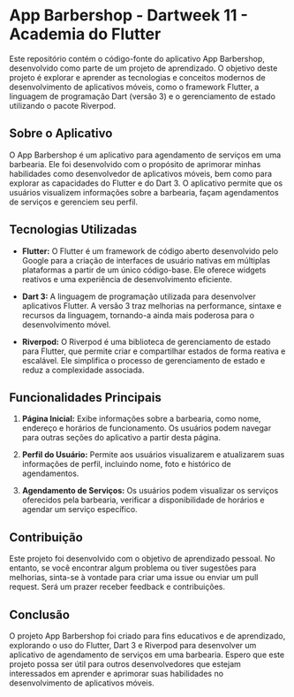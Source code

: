 # App Barbershop - Dartweek 11 - Academia do Flutter

Este repositório contém o código-fonte do aplicativo App Barbershop, desenvolvido como parte de um projeto de aprendizado. O objetivo deste projeto é explorar e aprender as tecnologias e conceitos modernos de desenvolvimento de aplicativos móveis, como o framework Flutter, a linguagem de programação Dart (versão 3) e o gerenciamento de estado utilizando o pacote Riverpod.

## Sobre o Aplicativo

O App Barbershop é um aplicativo para agendamento de serviços em uma barbearia. Ele foi desenvolvido com o propósito de aprimorar minhas habilidades como desenvolvedor de aplicativos móveis, bem como para explorar as capacidades do Flutter e do Dart 3. O aplicativo permite que os usuários visualizem informações sobre a barbearia, façam agendamentos de serviços e gerenciem seu perfil.

## Tecnologias Utilizadas

- **Flutter:** O Flutter é um framework de código aberto desenvolvido pelo Google para a criação de interfaces de usuário nativas em múltiplas plataformas a partir de um único código-base. Ele oferece widgets reativos e uma experiência de desenvolvimento eficiente.

- **Dart 3:** A linguagem de programação utilizada para desenvolver aplicativos Flutter. A versão 3 traz melhorias na performance, sintaxe e recursos da linguagem, tornando-a ainda mais poderosa para o desenvolvimento móvel.

- **Riverpod:** O Riverpod é uma biblioteca de gerenciamento de estado para Flutter, que permite criar e compartilhar estados de forma reativa e escalável. Ele simplifica o processo de gerenciamento de estado e reduz a complexidade associada.

## Funcionalidades Principais

1. **Página Inicial:** Exibe informações sobre a barbearia, como nome, endereço e horários de funcionamento. Os usuários podem navegar para outras seções do aplicativo a partir desta página.

2. **Perfil do Usuário:** Permite aos usuários visualizarem e atualizarem suas informações de perfil, incluindo nome, foto e histórico de agendamentos.

3. **Agendamento de Serviços:** Os usuários podem visualizar os serviços oferecidos pela barbearia, verificar a disponibilidade de horários e agendar um serviço específico.

## Contribuição

Este projeto foi desenvolvido com o objetivo de aprendizado pessoal. No entanto, se você encontrar algum problema ou tiver sugestões para melhorias, sinta-se à vontade para criar uma issue ou enviar um pull request. Será um prazer receber feedback e contribuições.

## Conclusão

O projeto App Barbershop foi criado para fins educativos e de aprendizado, explorando o uso do Flutter, Dart 3 e Riverpod para desenvolver um aplicativo de agendamento de serviços em uma barbearia. Espero que este projeto possa ser útil para outros desenvolvedores que estejam interessados em aprender e aprimorar suas habilidades no desenvolvimento de aplicativos móveis.
